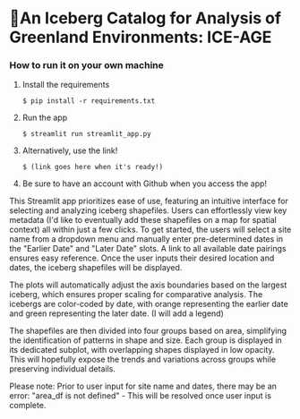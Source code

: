 # 🧊An Iceberg Catalog for Analysis of Greenland Environments: ICE-AGE

### How to run it on your own machine

1. Install the requirements

   ```
   $ pip install -r requirements.txt
   ```

2. Run the app

   ```
   $ streamlit run streamlit_app.py
   ```
3. Alternatively, use  the link!

   ```
   $ (link goes here when it's ready!)
   ```
4. Be sure to have an account with Github when you access the app!



   

This Streamlit app prioritizes ease of use,  featuring an intuitive interface for selecting and analyzing iceberg shapefiles. Users can effortlessly view key metadata (I'd like to eventually add these shapefiles on a map for spatial context) all within just a few clicks. To get started, the users will select a site name from a dropdown menu and manually enter pre-determined dates in the "Earlier Date" and "Later Date" slots. A link to all available date pairings ensures easy reference. Once the user inputs their desired location and dates, the iceberg shapefiles will be displayed.

The plots will automatically adjust the axis boundaries based on the largest iceberg, which ensures proper scaling for comparative analysis. The icebergs are color-coded by date, with orange representing the earlier date and green representing the later date. (I will add a legend)

The shapefiles are then divided into four groups based on area, simplifying the identification of patterns in shape and size. Each group is displayed in its dedicated subplot, with overlapping shapes displayed  in low opacity. This will hopefully expose the trends and variations across groups while preserving individual details. 

Please note: Prior to user input for site name and dates, there may be an error: "area_df is not defined" - This will be resolved once user input is complete. 



